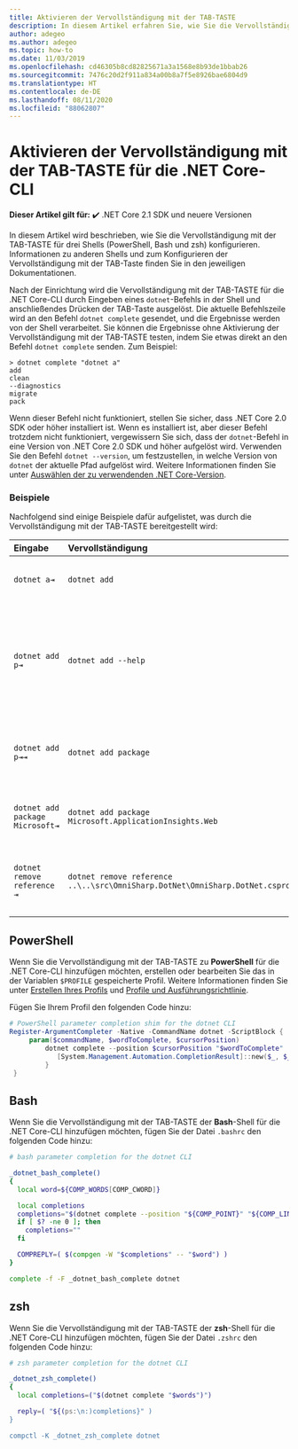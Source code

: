 ```yaml
---
title: Aktivieren der Vervollständigung mit der TAB-TASTE
description: In diesem Artikel erfahren Sie, wie Sie die Vervollständigung mit der TAB-TASTE für die .NET Core-CLI für PowerShell, Bash und zsh aktivieren.
author: adegeo
ms.author: adegeo
ms.topic: how-to
ms.date: 11/03/2019
ms.openlocfilehash: cd46305b8cd82825671a3a1568e8b93de1bbab26
ms.sourcegitcommit: 7476c20d2f911a834a00b8a7f5e8926bae6804d9
ms.translationtype: HT
ms.contentlocale: de-DE
ms.lasthandoff: 08/11/2020
ms.locfileid: "88062807"
---
```

# <a name="how-to-enable-tab-completion-for-the-net-core-cli"></a>Aktivieren der Vervollständigung mit der TAB-TASTE für die .NET Core-CLI

**Dieser Artikel gilt für:** ✔️ .NET Core 2.1 SDK und neuere Versionen

In diesem Artikel wird beschrieben, wie Sie die Vervollständigung mit der TAB-TASTE für drei Shells (PowerShell, Bash und zsh) konfigurieren. Informationen zu anderen Shells und zum Konfigurieren der Vervollständigung mit der TAB-Taste finden Sie in den jeweiligen Dokumentationen.

Nach der Einrichtung wird die Vervollständigung mit der TAB-TASTE für die .NET Core-CLI durch Eingeben eines `dotnet`-Befehls in der Shell und anschließendes Drücken der TAB-Taste ausgelöst. Die aktuelle Befehlszeile wird an den Befehl `dotnet complete` gesendet, und die Ergebnisse werden von der Shell verarbeitet. Sie können die Ergebnisse ohne Aktivierung der Vervollständigung mit der TAB-TASTE testen, indem Sie etwas direkt an den Befehl `dotnet complete` senden. Zum Beispiel:

```console
> dotnet complete "dotnet a"
add
clean
--diagnostics
migrate
pack
```

Wenn dieser Befehl nicht funktioniert, stellen Sie sicher, dass .NET Core 2.0 SDK oder höher installiert ist. Wenn es installiert ist, aber dieser Befehl trotzdem nicht funktioniert, vergewissern Sie sich, dass der `dotnet`-Befehl in eine Version von .NET Core 2.0 SDK und höher aufgelöst wird. Verwenden Sie den Befehl `dotnet --version`, um festzustellen, in welche Version von `dotnet` der aktuelle Pfad aufgelöst wird. Weitere Informationen finden Sie unter [Auswählen der zu verwendenden .NET Core-Version](../versions/selection.md).

### <a name="examples"></a>Beispiele

Nachfolgend sind einige Beispiele dafür aufgelistet, was durch die Vervollständigung mit der TAB-TASTE bereitgestellt wird:

Eingabe                                | Vervollständigung                                                                     | Grund
:------------------------------------|:----------------------------------------------------------------------------|:--------------------------------
`dotnet a⇥`                          | `dotnet add`                                                                 | `add` ist der erste Unterbefehl in alphabetischer Reihenfolge.
`dotnet add p⇥`                      | `dotnet add --help`                                                          | Bei der Vervollständigung mit der TAB-TASTE werden Teilzeichenfolgen verglichen, und `--help` ist die erste Übereinstimmung in alphabetischer Reihenfolge.
`dotnet add p⇥⇥`                    | `dotnet add package`                                                          | Bei erneutem Drücken der TAB-TASTE wird der nächste Vorschlag angezeigt.
`dotnet add package Microsoft⇥`      | `dotnet add package Microsoft.ApplicationInsights.Web`                      | Ergebnisse werden in alphabetischer Reihenfolge zurückgegeben.
`dotnet remove reference ⇥`          | `dotnet remove reference ..\..\src\OmniSharp.DotNet\OmniSharp.DotNet.csproj` | Bei der Vervollständigung mit der TAB-TASTE wird die Projektdatei beachtet.

## <a name="powershell"></a>PowerShell

Wenn Sie die Vervollständigung mit der TAB-TASTE zu **PowerShell** für die .NET Core-CLI hinzufügen möchten, erstellen oder bearbeiten Sie das in der Variablen `$PROFILE` gespeicherte Profil. Weitere Informationen finden Sie unter [Erstellen Ihres Profils](/powershell/module/microsoft.powershell.core/about/about_profiles#how-to-create-a-profile) und [Profile und Ausführungsrichtlinie](/powershell/module/microsoft.powershell.core/about/about_profiles#profiles-and-execution-policy).

Fügen Sie Ihrem Profil den folgenden Code hinzu:

```powershell
# PowerShell parameter completion shim for the dotnet CLI
Register-ArgumentCompleter -Native -CommandName dotnet -ScriptBlock {
     param($commandName, $wordToComplete, $cursorPosition)
         dotnet complete --position $cursorPosition "$wordToComplete" | ForEach-Object {
            [System.Management.Automation.CompletionResult]::new($_, $_, 'ParameterValue', $_)
         }
 }
```

## <a name="bash"></a>Bash

Wenn Sie die Vervollständigung mit der TAB-TASTE der **Bash**-Shell für die .NET Core-CLI hinzufügen möchten, fügen Sie der Datei `.bashrc` den folgenden Code hinzu:

```bash
# bash parameter completion for the dotnet CLI

_dotnet_bash_complete()
{
  local word=${COMP_WORDS[COMP_CWORD]}

  local completions
  completions="$(dotnet complete --position "${COMP_POINT}" "${COMP_LINE}" 2>/dev/null)"
  if [ $? -ne 0 ]; then
    completions=""
  fi

  COMPREPLY=( $(compgen -W "$completions" -- "$word") )
}

complete -f -F _dotnet_bash_complete dotnet
```

## <a name="zsh"></a>zsh

Wenn Sie die Vervollständigung mit der TAB-TASTE der **zsh**-Shell für die .NET Core-CLI hinzufügen möchten, fügen Sie der Datei `.zshrc` den folgenden Code hinzu:

```zsh
# zsh parameter completion for the dotnet CLI

_dotnet_zsh_complete()
{
  local completions=("$(dotnet complete "$words")")

  reply=( "${(ps:\n:)completions}" )
}

compctl -K _dotnet_zsh_complete dotnet
```
